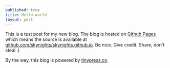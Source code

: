 ```yaml
---
published: true
title: Hello world
layout: post
---
```

This is a test post for my new blog. The blog is hosted on [Github Pages](http://pages.github.com/) which means the source is available at [github.com/skynights/skynights.github.io](http://github.com/skynights/skynights.github.io). Be nice. Give credit. Share, don't steal :)

By the way, this blog is powered by [tinypress.co](https://tinypress.co).